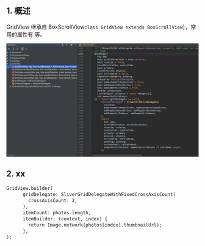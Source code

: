 ## 1. 概述

GridView 继承自 BoxScrollView`class GridView extends BoxScrollView`），常用的属性有 等。

![](../images/ch2/GridView-class.png)

## 2. xx

```
GridView.builder(
      gridDelegate: SliverGridDelegateWithFixedCrossAxisCount(
        crossAxisCount: 2,
      ),
      itemCount: photos.length,
      itemBuilder: (context, index) {
        return Image.network(photos[index].thumbnailUrl);
      },
);
```